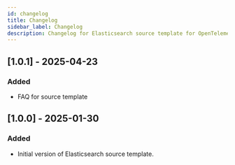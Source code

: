 ```yaml
---
id: changelog
title: Changelog
sidebar_label: Changelog
description: Changelog for Elasticsearch source template for OpenTelemetry.
---
```


## [1.0.1] - 2025-04-23
### Added
- FAQ for source template

## [1.0.0] - 2025-01-30

### Added
- Initial version of Elasticsearch source template.